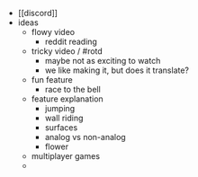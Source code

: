- [[discord]]
- ideas
	- flowy video
		- reddit reading
	- tricky video / #rotd
		- maybe not as exciting to watch
		- we like making it, but does it translate?
	- fun feature
		- race to the bell
	- feature explanation
		- jumping
		- wall riding
		- surfaces
		- analog vs non-analog
		- flower
	- multiplayer games
	-